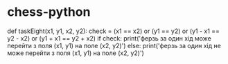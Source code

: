 # chess-python
def taskEight(x1, y1, x2, y2):     check = (x1 == x2) or (y1 == y2) or (y1 - x1 == y2 - x2) or (y1 + x1 == y2 + x2)     if check:         print('ферзь за один хід може перейти з поля (x1, y1) на поле (x2, y2)')     else:         print('ферзь за один хід не може перейти з поля (x1, y1) на поле (x2, y2)')
